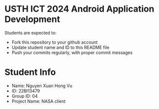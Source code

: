 USTH ICT 2024 Android Application Development
=====================================================

Students are expected to:

* Fork this repository to your github account
* Update student name and ID to this README file
* Push your commits regularly, with proper commit messages

Student Info
=======================

* Name: Nguyen Xuan Hong Vu
* ID: 22BI13479
* Group ID: 04
* Project Name: NASA client
